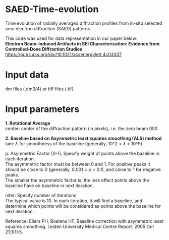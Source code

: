 # SAED-Time-evolution
Time evolution of radially averaged diffraction profiles from in-situ selected area electron diffraction (SAED) patterns  
  
This code was used for data representation in our paper below:  
**Electron Beam-Induced Artifacts in SEI Characterization: Evidence from Controlled-Dose Diffraction Studies**  
https://pubs.acs.org/doi/10.1021/acsenergylett.4c03337

# Input data
dm files (.dm3/4) or tiff files (.tif)  

# Input parameters
**1. Rotational Average**  
center: center of the diffraction pattern (in pixels), i.e. the zero beam 000  
  
**2. Baseline based on Asymmetric least squares smoothing (ALS) method**  
lam: $\lambda$ for smoothness of the baseline (generally, 10^2 < $\lambda$ < 10^9).  
  
p: Asymmetric Factor [0-1]. Specify weight of points above the baseline in each iteration.  
The asymmetric factor must be between 0 and 1. For positive peaks it should be close to 0 (generally, 0.001 < p < 0.1), and close to 1 for negative peaks.  
The smaller the asymmetric factor is, the less effect points above the baseline have on baseline in next iteration.  
  
niter: Specify number of iterations.  
The typical value is 10. In each iteration, it will find a baseline, and determine which points will be considered as points above the baseline for next iteration.  
  
Reference: Eilers PH, Boelens HF. Baseline correction with asymmetric least squares smoothing. Leiden University Medical Centre Report. 2005 Oct 21;1(1):5.
